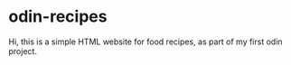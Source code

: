 # odin-recipes
Hi, this is a simple HTML website for food recipes, as part of my first odin project. 
